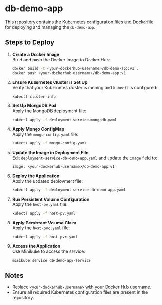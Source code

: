 # db-demo-app

This repository contains the Kubernetes configuration files and Dockerfile for deploying and managing the `db-demo-app`.

## Steps to Deploy

1. **Create a Docker Image**  
   Build and push the Docker image to Docker Hub:
   ```bash
   docker build -t <your-dockerhub-username>/db-demo-app:v1 .
   docker push <your-dockerhub-username>/db-demo-app:v1
   ```

2. **Ensure Kubernetes Cluster is Set Up**  
   Verify that your Kubernetes cluster is running and `kubectl` is configured:
   ```bash
   kubectl cluster-info
   ```

3. **Set Up MongoDB Pod**  
   Apply the MongoDB deployment file:
   ```bash
   kubectl apply -f deployment-service-mongodb.yaml
   ```

4. **Apply Mongo ConfigMap**  
   Apply the `mongo-config.yaml` file:
   ```bash
   kubectl apply -f mongo-config.yaml
   ```

5. **Update the Image in Deployment File**  
   Edit `deployment-service-db-demo-app.yaml` and update the `image` field to:
   ```
   image: <your-dockerhub-username>/db-demo-app:v1
   ```

6. **Deploy the Application**  
   Apply the updated deployment file:
   ```bash
   kubectl apply -f deployment-service-db-demo-app.yaml
   ```

7. **Run Persistent Volume Configuration**  
   Apply the `host-pv.yaml` file:
   ```bash
   kubectl apply -f host-pv.yaml
   ```

8. **Apply Persistent Volume Claim**  
   Apply the `host-pvc.yaml` file:
   ```bash
   kubectl apply -f host-pvc.yaml
   ```

9. **Access the Application**  
   Use Minikube to access the service:
   ```bash
   minikube service db-demo-app-service
   ```

## Notes

- Replace `<your-dockerhub-username>` with your Docker Hub username.
- Ensure all required Kubernetes configuration files are present in the repository.